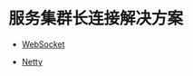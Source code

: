 # 服务集群长连接解决方案

- [WebSocket](connection-loadbalance/websocket.md)

- [Netty](connection-loadbalance/netty.md)